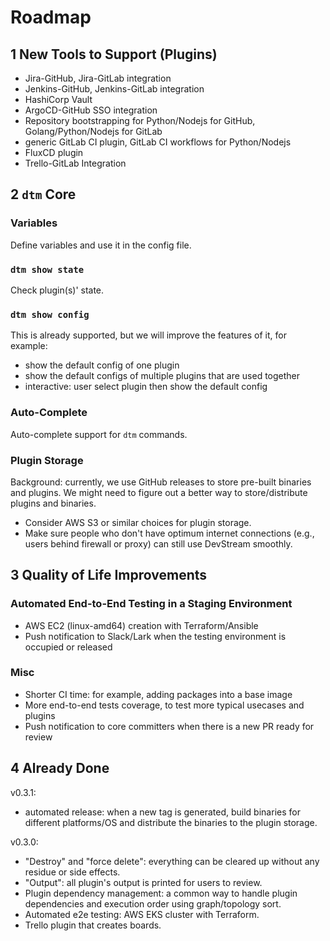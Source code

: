 # Roadmap

## 1 New Tools to Support (Plugins)

- Jira-GitHub, Jira-GitLab integration
- Jenkins-GitHub, Jenkins-GitLab integration
- HashiCorp Vault
- ArgoCD-GitHub SSO integration
- Repository bootstrapping for Python/Nodejs for GitHub, Golang/Python/Nodejs for GitLab
- generic GitLab CI plugin, GitLab CI workflows for Python/Nodejs
- FluxCD plugin
- Trello-GitLab Integration

## 2 `dtm` Core

### Variables

Define variables and use it in the config file.

### `dtm show state`

Check plugin(s)' state.

### `dtm show config`

This is already supported, but we will improve the features of it, for example:

- show the default config of one plugin
- show the default configs of multiple plugins that are used together
- interactive: user select plugin then show the default config

### Auto-Complete

Auto-complete support for `dtm` commands.

### Plugin Storage

Background: currently, we use GitHub releases to store pre-built binaries and plugins. We might need to figure out a better way to store/distribute plugins and binaries.

- Consider AWS S3 or similar choices for plugin storage.
- Make sure people who don't have optimum internet connections (e.g., users behind firewall or proxy) can still use DevStream smoothly.

## 3 Quality of Life Improvements

### Automated End-to-End Testing in a Staging Environment

- AWS EC2 (linux-amd64) creation with Terraform/Ansible
- Push notification to Slack/Lark when the testing environment is occupied or released

### Misc

- Shorter CI time: for example, adding packages into a base image
- More end-to-end tests coverage, to test more typical usecases and plugins
- Push notification to core committers when there is a new PR ready for review

## 4 Already Done

v0.3.1:
- automated release: when a new tag is generated, build binaries for different platforms/OS and distribute the binaries to the plugin storage.

v0.3.0:
- "Destroy" and "force delete": everything can be cleared up without any residue or side effects.
- "Output": all plugin's output is printed for users to review.
- Plugin dependency management: a common way to handle plugin dependencies and execution order using graph/topology sort.
- Automated e2e testing: AWS EKS cluster with Terraform.
- Trello plugin that creates boards.
